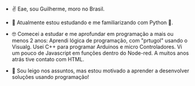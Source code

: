 - ✌ Eae, sou Guilherme, moro no Brasil.

- 🧐 Atualmente estou estudando e me familiarizando com Python 🐍.

- 🤓 Comecei a estudar e me aprofundar em programação a mais ou menos 2 anos:
 Aprendi lógica de programação, com "prtugol" usando o Visualg. 
Usei C++ para programar Arduinos e micro Controladores. 
Vi um pouco de Javascript em funções dentro do Node-red. 
A muitos anos atrás tive contato com HTML.
      
- 🧠 Sou leigo nos assuntos, mas estou motivado a aprender a desenvolver soluções usando programação!
